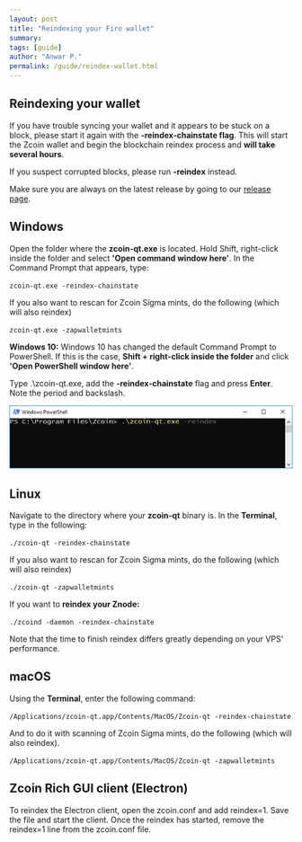 ```yaml
---
layout: post
title: "Reindexing your Firo wallet"
summary: 
tags: [guide]
author: "Anwar P."
permalink: /guide/reindex-wallet.html
---
```

## Reindexing your wallet

If you have trouble syncing your wallet and it appears to be stuck on a block, please start it again with the **-reindex-chainstate flag**. This will start the Zcoin wallet and begin the blockchain reindex process and **will take several hours**. 

If you suspect corrupted blocks, please run **\-reindex** instead. 

Make sure you are always on the latest release by going to our [release page](https://github.com/firoorg/firo/releases).

## Windows


Open the folder where the **zcoin-qt.exe** is located. Hold Shift, right-click inside the folder and select **'Open command window here'**. In the Command Prompt that appears, type: 

`zcoin-qt.exe -reindex-chainstate` 

If you also want to rescan for Zcoin Sigma mints, do the following (which will also reindex) 

`zcoin-qt.exe -zapwalletmints` 

**Windows 10:** Windows 10 has changed the default Command Prompt to PowerShell. If this is the case, **Shift + right-click inside the folder** and click **'Open PowerShell window here'**. 

Type .\\zcoin-qt.exe, add the **-reindex-chainstate** flag and press **Enter**. Note the period and backslash. 

![](/guide/assets/reindex-wallet/zcoin-qt-powershell.png)

## Linux

Navigate to the directory where your **zcoin-qt** binary is. In the **Terminal**, type in the following: 

`./zcoin-qt -reindex-chainstate` 

If you also want to rescan for Zcoin Sigma mints, do the following (which will also reindex) 

`./zcoin-qt -zapwalletmints` 

If you want to **reindex your Znode:** 

`./zcoind -daemon -reindex-chainstate` 

Note that the time to finish reindex differs greatly depending on your VPS' performance.

## macOS

Using the **Terminal**, enter the following command: 

`/Applications/zcoin-qt.app/Contents/MacOS/Zcoin-qt -reindex-chainstate` 

And to do it with scanning of Zcoin Sigma mints, do the following (which will also reindex). 

`/Applications/zcoin-qt.app/Contents/MacOS/Zcoin-qt -zapwalletmints`

## Zcoin Rich GUI client (Electron)

To reindex the Electron client, open the zcoin.conf and add reindex=1. Save the file and start the client. Once the reindex has started, remove the reindex=1 line from the zcoin.conf file.